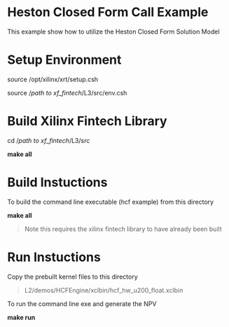 # Heston Closed Form Call Example

This example show how to utilize the Heston Closed Form Solution Model

# Setup Environment

source /opt/xilinx/xrt/setup.csh

source /*path to xf_fintech*/L3/src/env.csh


# Build Xilinx Fintech Library
cd  /*path to xf_fintech*/L3/src

**make all**


# Build Instuctions

To build the command line executable (hcf example) from this directory

**make all**

> Note this requires the xilinx fintech library to have already been built


# Run Instuctions
Copy the prebuilt kernel files to this directory

> L2/demos/HCFEngine/xclbin/hcf_hw_u200_float.xclbin

To run the command line exe and generate the NPV

**make run**

